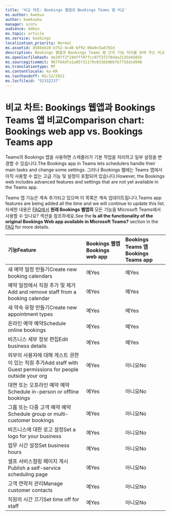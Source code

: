 ```yaml
---
title: '비교 차트: Bookings 웹앱과 Bookings Teams 앱 비교'
ms.author: kwekua
author: kwekuako
manager: scotv
audience: Admin
ms.topic: article
ms.service: bookings
localization_priority: Normal
ms.assetid: d586eb28-b752-4c46-bf92-00a0c5ad781d
description: Bookings 웹앱과 Bookings Teams 앱 간의 기능 차이를 보여 주는 비교 차트입니다.
ms.openlocfilehash: de207f2f194fff07fcc07f2f278d4a2135d4585b
ms.sourcegitcommit: 967f64dfa1a05f31179c8316b96bfb7758a5d990
ms.translationtype: MT
ms.contentlocale: ko-KR
ms.lasthandoff: 05/12/2021
ms.locfileid: "52332237"
---
```

# <a name="comparison-chart-bookings-web-app-vs-bookings-teams-app"></a><span data-ttu-id="c72bf-103">비교 차트: Bookings 웹앱과 Bookings Teams 앱 비교</span><span class="sxs-lookup"><span data-stu-id="c72bf-103">Comparison chart: Bookings web app vs. Bookings Teams app</span></span>

<span data-ttu-id="c72bf-104">Teams의 Bookings 앱을 사용하면 스케줄러가 기본 작업을 처리하고 일부 설정을 변경할 수 있습니다.</span><span class="sxs-lookup"><span data-stu-id="c72bf-104">The Bookings app in Teams lets schedulers handle their main tasks and change some settings.</span></span> <span data-ttu-id="c72bf-105">그러나 Bookings 웹에는 Teams 앱에서 아직 사용할 수 없는 고급 기능 및 설정이 포함되어 있습니다.</span><span class="sxs-lookup"><span data-stu-id="c72bf-105">However, the Bookings web includes advanced features and settings that are not yet available in the Teams app.</span></span>

<span data-ttu-id="c72bf-106">Teams 앱 기능은 계속 추가되고 있으며 이 목록은 계속 업데이트됩니다.</span><span class="sxs-lookup"><span data-stu-id="c72bf-106">Teams app features are being added all the time and we will continue to update this list.</span></span> <span data-ttu-id="c72bf-107">자세한 내용은 [FAQ에서](bookings-faq.yml) **원래 Bookings 웹앱의** 모든 기능을 Microsoft Teams에서 사용할 수 있나요? 섹션을 참조하세요.</span><span class="sxs-lookup"><span data-stu-id="c72bf-107">See the **Is all the functionality of the original Bookings Web app available in Microsoft Teams?** section in the [FAQ](bookings-faq.yml) for more details.</span></span>

| <span data-ttu-id="c72bf-108">기능</span><span class="sxs-lookup"><span data-stu-id="c72bf-108">Feature</span></span> | <span data-ttu-id="c72bf-109">Bookings 웹앱</span><span class="sxs-lookup"><span data-stu-id="c72bf-109">Bookings web app</span></span> | <span data-ttu-id="c72bf-110">Bookings Teams 앱</span><span class="sxs-lookup"><span data-stu-id="c72bf-110">Bookings Teams app</span></span> |
|:---|:---|:---|
| <span data-ttu-id="c72bf-111">새 예약 일정 만들기</span><span class="sxs-lookup"><span data-stu-id="c72bf-111">Create new booking calendars</span></span> | <span data-ttu-id="c72bf-112">예</span><span class="sxs-lookup"><span data-stu-id="c72bf-112">Yes</span></span> | <span data-ttu-id="c72bf-113">예</span><span class="sxs-lookup"><span data-stu-id="c72bf-113">Yes</span></span> |
| <span data-ttu-id="c72bf-114">예약 일정에서 직원 추가 및 제거</span><span class="sxs-lookup"><span data-stu-id="c72bf-114">Add and remove staff from a booking calendar</span></span> | <span data-ttu-id="c72bf-115">예</span><span class="sxs-lookup"><span data-stu-id="c72bf-115">Yes</span></span> | <span data-ttu-id="c72bf-116">예</span><span class="sxs-lookup"><span data-stu-id="c72bf-116">Yes</span></span> |
| <span data-ttu-id="c72bf-117">새 약속 유형 만들기</span><span class="sxs-lookup"><span data-stu-id="c72bf-117">Create new appointment types</span></span> | <span data-ttu-id="c72bf-118">예</span><span class="sxs-lookup"><span data-stu-id="c72bf-118">Yes</span></span> | <span data-ttu-id="c72bf-119">예</span><span class="sxs-lookup"><span data-stu-id="c72bf-119">Yes</span></span> |
| <span data-ttu-id="c72bf-120">온라인 예약 예약</span><span class="sxs-lookup"><span data-stu-id="c72bf-120">Schedule online bookings</span></span> | <span data-ttu-id="c72bf-121">예</span><span class="sxs-lookup"><span data-stu-id="c72bf-121">Yes</span></span> | <span data-ttu-id="c72bf-122">예</span><span class="sxs-lookup"><span data-stu-id="c72bf-122">Yes</span></span> |
| <span data-ttu-id="c72bf-123">비즈니스 세부 정보 편집</span><span class="sxs-lookup"><span data-stu-id="c72bf-123">Edit business details</span></span> | <span data-ttu-id="c72bf-124">예</span><span class="sxs-lookup"><span data-stu-id="c72bf-124">Yes</span></span> | <span data-ttu-id="c72bf-125">예</span><span class="sxs-lookup"><span data-stu-id="c72bf-125">Yes</span></span> |
| <span data-ttu-id="c72bf-126">외부의 사용자에 대해 게스트 권한이 있는 직원 추가</span><span class="sxs-lookup"><span data-stu-id="c72bf-126">Add staff with Guest permissions for people outside your org</span></span> | <span data-ttu-id="c72bf-127">예</span><span class="sxs-lookup"><span data-stu-id="c72bf-127">Yes</span></span> | <span data-ttu-id="c72bf-128">아니요</span><span class="sxs-lookup"><span data-stu-id="c72bf-128">No</span></span> |
| <span data-ttu-id="c72bf-129">대면 또는 오프라인 예약 예약</span><span class="sxs-lookup"><span data-stu-id="c72bf-129">Schedule in-person or offline bookings</span></span> | <span data-ttu-id="c72bf-130">예</span><span class="sxs-lookup"><span data-stu-id="c72bf-130">Yes</span></span> | <span data-ttu-id="c72bf-131">아니요</span><span class="sxs-lookup"><span data-stu-id="c72bf-131">No</span></span> |
| <span data-ttu-id="c72bf-132">그룹 또는 다중 고객 예약 예약</span><span class="sxs-lookup"><span data-stu-id="c72bf-132">Schedule group or multi-customer bookings</span></span> | <span data-ttu-id="c72bf-133">예</span><span class="sxs-lookup"><span data-stu-id="c72bf-133">Yes</span></span> | <span data-ttu-id="c72bf-134">아니요</span><span class="sxs-lookup"><span data-stu-id="c72bf-134">No</span></span> |
| <span data-ttu-id="c72bf-135">비즈니스에 대한 로고 설정</span><span class="sxs-lookup"><span data-stu-id="c72bf-135">Set a logo for your business</span></span> | <span data-ttu-id="c72bf-136">예</span><span class="sxs-lookup"><span data-stu-id="c72bf-136">Yes</span></span> | <span data-ttu-id="c72bf-137">아니요</span><span class="sxs-lookup"><span data-stu-id="c72bf-137">No</span></span> |
| <span data-ttu-id="c72bf-138">업무 시간 설정</span><span class="sxs-lookup"><span data-stu-id="c72bf-138">Set business hours</span></span> | <span data-ttu-id="c72bf-139">예</span><span class="sxs-lookup"><span data-stu-id="c72bf-139">Yes</span></span> | <span data-ttu-id="c72bf-140">아니요</span><span class="sxs-lookup"><span data-stu-id="c72bf-140">No</span></span> |
| <span data-ttu-id="c72bf-141">셀프 서비스컬링 페이지 게시</span><span class="sxs-lookup"><span data-stu-id="c72bf-141">Publish a self-service scheduling page</span></span> | <span data-ttu-id="c72bf-142">예</span><span class="sxs-lookup"><span data-stu-id="c72bf-142">Yes</span></span> | <span data-ttu-id="c72bf-143">아니요</span><span class="sxs-lookup"><span data-stu-id="c72bf-143">No</span></span> |
| <span data-ttu-id="c72bf-144">고객 연락처 관리</span><span class="sxs-lookup"><span data-stu-id="c72bf-144">Manage customer contacts</span></span> | <span data-ttu-id="c72bf-145">예</span><span class="sxs-lookup"><span data-stu-id="c72bf-145">Yes</span></span> | <span data-ttu-id="c72bf-146">아니요</span><span class="sxs-lookup"><span data-stu-id="c72bf-146">No</span></span> |
| <span data-ttu-id="c72bf-147">직원의 시간 끄기</span><span class="sxs-lookup"><span data-stu-id="c72bf-147">Set time off for staff</span></span> | <span data-ttu-id="c72bf-148">예</span><span class="sxs-lookup"><span data-stu-id="c72bf-148">Yes</span></span> | <span data-ttu-id="c72bf-149">아니요</span><span class="sxs-lookup"><span data-stu-id="c72bf-149">No</span></span> |
